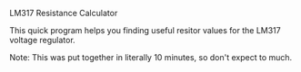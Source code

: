 LM317 Resistance Calculator

This quick program helps you finding useful resitor values for the LM317 voltage regulator.

Note: This was put together in literally 10 minutes, so don't expect to much.
